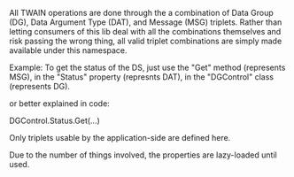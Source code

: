 All TWAIN operations are done through the a combination of 
Data Group (DG), Data Argument Type (DAT), and Message (MSG) 
triplets. Rather than letting consumers of this lib deal 
with all the combinations themselves and risk passing the 
wrong thing, all valid triplet combinations are simply 
made available under this namespace.

Example:
To get the status of the DS, just use the 
"Get" method (represents MSG), in the
"Status" property (represnts DAT), in the
"DGControl" class (represents DG).

or better explained in code:

DGControl.Status.Get(...)

Only triplets usable by the
application-side are defined here.

Due to the number of things involved, the properties are 
lazy-loaded until used.

